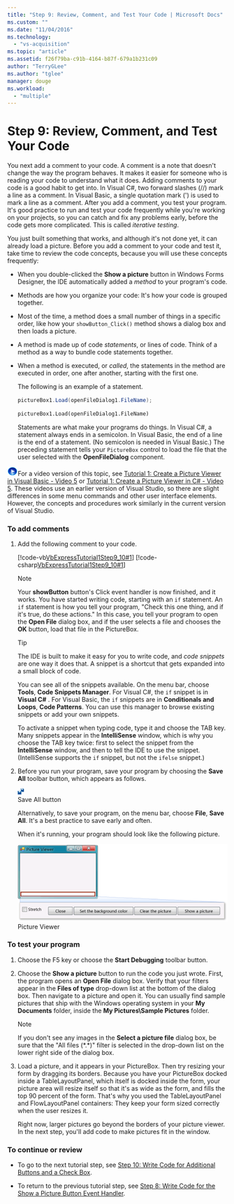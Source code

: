 ```yaml
---
title: "Step 9: Review, Comment, and Test Your Code | Microsoft Docs"
ms.custom: ""
ms.date: "11/04/2016"
ms.technology: 
  - "vs-acquisition"
ms.topic: "article"
ms.assetid: f26f79ba-c91b-4164-b87f-679a1b231c09
author: "TerryGLee"
ms.author: "tglee"
manager: douge
ms.workload: 
  - "multiple"
---
```

# Step 9: Review, Comment, and Test Your Code
You next add a comment to your code. A comment is a note that doesn't change the way the program behaves. It makes it easier for someone who is reading your code to understand what it does. Adding comments to your code is a good habit to get into. In Visual C#, two forward slashes (//) mark a line as a comment. In Visual Basic, a single quotation mark (') is used to mark a line as a comment. After you add a comment, you test your program. It's good practice to run and test your code frequently while you're working on your projects, so you can catch and fix any problems early, before the code gets more complicated. This is called *iterative testing*.  
  
 You just built something that works, and although it's not done yet, it can already load a picture. Before you add a comment to your code and test it, take time to review the code concepts, because you will use these concepts frequently:  
  
-   When you double-clicked the **Show a picture** button in Windows Forms Designer, the IDE automatically added a *method* to your program's code.  
  
-   Methods are how you organize your code: It's how your code is grouped together.  
  
-   Most of the time, a method does a small number of things in a specific order, like how your `showButton_Click()` method shows a dialog box and then loads a picture.  
  
-   A method is made up of code *statements*, or lines of code. Think of a method as a way to bundle code statements together.  
  
-   When a method is executed, or *called*, the statements in the method are executed in order, one after another, starting with the first one.  
  
     The following is an example of a statement.  
  
    ```csharp  
    pictureBox1.Load(openFileDialog1.FileName);  
    ```  
  
    ```vb  
    pictureBox1.Load(openFileDialog1.FileName)  
    ```  
  
     Statements are what make your programs do things. In Visual C#, a statement always ends in a semicolon. In Visual Basic, the end of a line is the end of a statement. (No semicolon is needed in Visual Basic.) The preceding statement tells your `PictureBox` control to load the file that the user selected with the **OpenFileDialog** component.  
  
 ![link to video](../data-tools/media/playvideo.gif "PlayVideo")For a video version of this topic, see [Tutorial 1: Create a Picture Viewer in Visual Basic - Video 5](http://go.microsoft.com/fwlink/?LinkId=205216) or [Tutorial 1: Create a Picture Viewer in C# - Video 5](http://go.microsoft.com/fwlink/?LinkId=205206). These videos use an earlier version of Visual Studio, so there are slight differences in some menu commands and other user interface elements. However, the concepts and procedures work similarly in the current version of Visual Studio.  
  
### To add comments  
  
1.  Add the following comment to your code.  
  
     [!code-vb[VbExpressTutorial1Step9_10#1](../ide/codesnippet/VisualBasic/step-9-review-comment-and-test-your-code_1.vb)]
     [!code-csharp[VbExpressTutorial1Step9_10#1](../ide/codesnippet/CSharp/step-9-review-comment-and-test-your-code_1.cs)]  
  
    > [!NOTE]
    >  Your **showButton** button's Click event handler is now finished, and it works. You have started writing code, starting with an `if` statement. An `if` statement is how you tell your program, "Check this one thing, and if it's true, do these actions." In this case, you tell your program to open the **Open File** dialog box, and if the user selects a file and chooses the **OK** button, load that file in the PictureBox.  
  
    > [!TIP]
    >  The IDE is built to make it easy for you to write code, and *code snippets* are one way it does that. A snippet is a shortcut that gets expanded into a small block of code.  
    >   
    >  You can see all of the snippets available. On the menu bar, choose **Tools**, **Code Snippets Manager**. For Visual C#, the `if` snippet is in **Visual C#** . For Visual Basic, the `if` snippets are in **Conditionals and Loops**, **Code Patterns**. You can use this manager to browse existing snippets or add your own snippets.  
    >   
    >  To activate a snippet when typing code, type it and choose the TAB key. Many snippets appear in the **IntelliSense** window, which is why you choose the TAB key twice: first to select the snippet from the **IntelliSense** window, and then to tell the IDE to use the snippet. (IntelliSense supports the `if` snippet, but not the `ifelse` snippet.)  
  
2.  Before you run your program, save your program by choosing the **Save All** toolbar button, which appears as follows.  
  
     ![Save All toolbar button](../ide/media/express_iconsaveall.png "Express_IconSaveAll")  
Save All button  
  
     Alternatively, to save your program, on the menu bar, choose **File**, **Save All**. It's a best practice to save early and often.  
  
     When it's running, your program should look like the following picture.  
  
     ![Picture Viewer](../ide/media/express_pictureviewerdonerun.png "Express_PictureViewerDoneRun")  
Picture Viewer  
  
### To test your program  
  
1.  Choose the F5 key or choose the **Start Debugging** toolbar button.  
  
2.  Choose the **Show a picture** button to run the code you just wrote. First, the program opens an **Open File** dialog box. Verify that your filters appear in the **Files of type** drop-down list at the bottom of the dialog box. Then navigate to a picture and open it. You can usually find sample pictures that ship with the Windows operating system in your **My Documents** folder, inside the **My Pictures\Sample Pictures** folder.  
  
    > [!NOTE]
    >  If you don't see any images in the **Select a picture file** dialog box, be sure that the "All files (*.\*)" filter is selected in the drop-down list on the lower right side of the dialog box.  
  
3.  Load a picture, and it appears in your PictureBox. Then try resizing your form by dragging its borders. Because you have your PictureBox docked inside a TableLayoutPanel, which itself is docked inside the form, your picture area will resize itself so that it's as wide as the form, and fills the top 90 percent of the form. That's why you used the TableLayoutPanel and FlowLayoutPanel containers: They keep your form sized correctly when the user resizes it.  
  
     Right now, larger pictures go beyond the borders of your picture viewer. In the next step, you'll add code to make pictures fit in the window.  
  
### To continue or review  
  
-   To go to the next tutorial step, see [Step 10: Write Code for Additional Buttons and a Check Box](../ide/step-10-write-code-for-additional-buttons-and-a-check-box.md).  
  
-   To return to the previous tutorial step, see [Step 8: Write Code for the Show a Picture Button Event Handler](../ide/step-8-write-code-for-the-show-a-picture-button-event-handler.md).